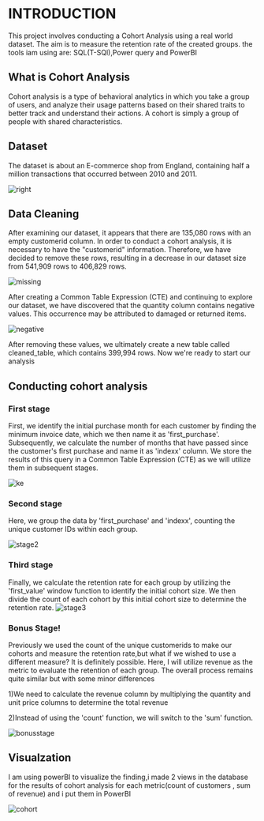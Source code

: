 # INTRODUCTION
This project involves conducting a Cohort Analysis using a real world dataset. The aim is to measure the retention rate of the created groups.
the tools iam  using are: SQL(T-SQl),Power query and PowerBI 
## What is  Cohort Analysis
 Cohort analysis is a type of behavioral analytics in which you take a group of users, and analyze their usage patterns based on their shared traits to better track and understand their actions. A cohort is simply a group of people with shared characteristics.

## Dataset 
The dataset is about an E-commerce shop from England, containing half a million transactions that occurred between 2010 and 2011.



![right](https://github.com/lazarosper/Cohort-Analysis/assets/119593480/50fea3d9-bc23-4d23-9467-eb2f70ee20f3)



## Data Cleaning
After examining our dataset, it appears that there are 135,080 rows with an empty customerid column. In order to conduct a cohort analysis, it is necessary to have the "customerid" information. Therefore, we have decided to remove these rows, resulting in a decrease in our dataset size from 541,909 rows to 406,829 rows.



![missing](https://github.com/lazarosper/Cohort-Analysis/assets/119593480/421ed29e-9b42-4457-a377-6e4f6d61e9e9)



After creating a Common Table Expression (CTE) and continuing to explore our dataset, we have discovered that the quantity column contains negative values. This occurrence may be attributed to damaged or returned items.


![negative](https://github.com/lazarosper/Cohort-Analysis/assets/119593480/248eded1-0a5c-493e-8783-a6a2195a5453)


After removing these values, we ultimately create a new table called cleaned_table, which contains 399,994 rows. Now we're ready to start our analysis

## Conducting cohort analysis

### First stage


First, we identify the initial purchase month for each customer by finding the minimum invoice date, which we then name it as 'first_purchase'. Subsequently, we calculate the number of months that have passed since the customer's first purchase and name it as 'indexx' column. We store the results of this query in a Common Table Expression (CTE) as we will utilize them in subsequent stages.



![ke](https://github.com/lazarosper/Cohort-Analysis/assets/119593480/45ebe194-962f-47f6-b3c1-58a941bf31c2)


### Second stage
Here, we group the data by 'first_purchase' and 'indexx', counting the unique customer IDs within each group.

![stage2](https://github.com/lazarosper/Cohort-Analysis/assets/119593480/6907b133-b4a0-4356-8c30-e762987003e5)

### Third stage
Finally, we calculate the retention rate for each group by utilizing the 'first_value' window function to identify the initial cohort size. We then divide the count of each cohort by this initial cohort size to determine the retention rate.
![stage3](https://github.com/lazarosper/Cohort-Analysis/assets/119593480/82ec8ffc-b600-465e-b4c1-0c170ef015ad)


### Bonus Stage!
Previously we used the count of the unique customerids to make our cohorts and measure the retention rate,but what if we wished to use a different measure? It is definitely possible. Here, I will utilize revenue as the metric to evaluate the retention of each group. The overall process remains quite similar but with  some minor differences

1)We need to calculate the revenue column by multiplying the quantity and unit price columns to determine the total revenue

2)Instead of using the 'count' function, we will switch to the 'sum' function.


![bonusstage](https://github.com/lazarosper/Cohort-Analysis/assets/119593480/73ce073f-eda2-4e0f-859e-63769134d4ef)


## Visualzation
I am using  powerBI to visualize the finding,i made 2 views in the database for the results of cohort analysis for each metric(count of customers , sum of revenue)  and i  put them in PowerBI

![cohort](https://github.com/lazarosper/Cohort-Analysis/assets/119593480/7313af48-fa36-4fc6-8648-46dedb978e17)



